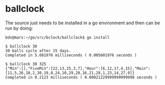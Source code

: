 # ballclock

The source just needs to be installed in a go environment and then can be run by doing:

    bdv@mars:~/go/src/bclock/ballclock$ go install

    $ ballclock 30
    30 balls cycle after 15 days.
    Completed in 5.601976 milliseconds ( 0.005601976 seconds )

    $ ballclock 30 325
    {"Min":[],"FiveMin":[22,13,25,3,7],"Hour":[6,12,17,4,15],"Main":[11,5,26,18,2,30,19,8,24,10,29,20,16,21,28,1,23,14,27,9]}
    Completed in 0.2123 milliseconds ( 0.00021229999999999998 seconds )
